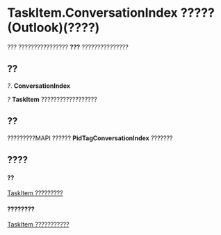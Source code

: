 
# TaskItem.ConversationIndex ????? (Outlook)(????)

??? ???????????????? **???** ???????????????


## ??

 _?_. **ConversationIndex**

 _?_ **TaskItem** ??????????????????


## ??

?????????MAPI ?????? **PidTagConversationIndex** ???????


## ????


#### ??


[TaskItem ?????????](5df8cfa5-5460-a5a1-a130-ba5bca1a0091.md)
#### ????????


[TaskItem ???????????](http://msdn.microsoft.com/library/97234a76-2fc5-bbe4-2e14-25ae18694fc9%28Office.15%29.aspx)